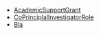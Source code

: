 - [AcademicSupportGrant](/schema/_schemas/AcademicSupportGrant)
- [CoPrinciplalInvestigatorRole](/schema/_schemas/CoPrincipalInvestigatorRole)
- [Bla](/)